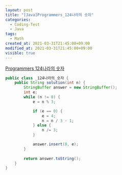 ```yaml
---
layout: post
title: "[Java]Programmers_124나라의 숫자"
categories:
  - Coding-Test
  - Java
tags:
  - Math
created_at: 2021-03-31T21:45:00+09:00
modified_at: 2021-03-31T21:45:00+09:00
visible: true
---
```




[Programmers 124나라의 숫자](https://www.acmicpc.net/problem/12899)

```java
public class _124나라의_숫자 {
    public String solution(int n) {
        StringBuffer answer = new StringBuffer();
        int e;
        while (n != 0) {
            e = n % 3;

            if (e == 0) {
                e = 4;
                n = n / 3 - 1;
            } else {
                n /= 3;
            }

            answer.insert(0, e);
        }
        
        return answer.toString();
    }
}
```

